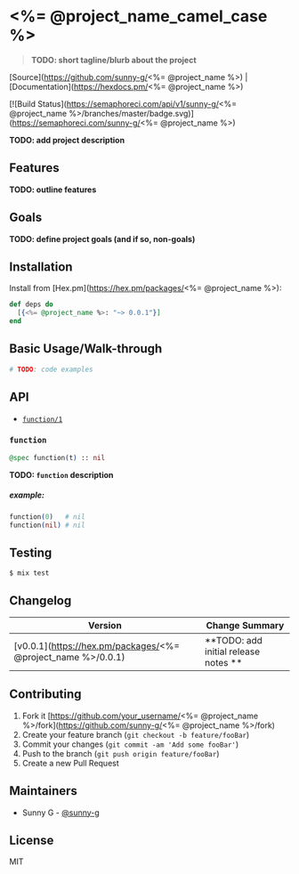# <%= @project_name_camel_case %>
> **TODO: short tagline/blurb about the project**

[Source](https://github.com/sunny-g/<%= @project_name %>) | [Documentation](https://hexdocs.pm/<%= @project_name %>)

[![Build Status](https://semaphoreci.com/api/v1/sunny-g/<%= @project_name %>/branches/master/badge.svg)](https://semaphoreci.com/sunny-g/<%= @project_name %>)

**TODO: add project description**

## Features
**TODO: outline features**

## Goals
**TODO: define project goals (and if so, non-goals)**

## Installation

Install from [Hex.pm](https://hex.pm/packages/<%= @project_name %>):

```elixir
def deps do
  [{<%= @project_name %>: "~> 0.0.1"}]
end
```

## Basic Usage/Walk-through

```elixir
# TODO: code examples
```

## API

- [`function/1`](#function)

### `function`

```elixir
@spec function(t) :: nil
```

**TODO: `function` description**

##### example:

```elixir
function(0)   # nil
function(nil) # nil
```

## Testing

```
$ mix test
```

## Changelog

| Version | Change Summary |
| ------- | -------------- |
| [v0.0.1](https://hex.pm/packages/<%= @project_name %>/0.0.1) | **TODO: add initial release notes ** |

## Contributing

1. Fork it [https://github.com/your_username/<%= @project_name %>/fork](https://github.com/sunny-g/<%= @project_name %>/fork)
2. Create your feature branch (`git checkout -b feature/fooBar`)
3. Commit your changes (`git commit -am 'Add some fooBar'`)
4. Push to the branch (`git push origin feature/fooBar`)
5. Create a new Pull Request

## Maintainers

- Sunny G - [@sunny-g](https://github.com/sunny-g)

## License

MIT
